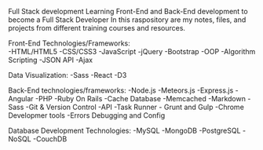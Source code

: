 Full Stack development
Learning Front-End and Back-End development to become a Full Stack Developer
In this raspository are my notes, files, and projects from different training courses and resources.

Front-End Technologies/Frameworks: 
 <br> -HTML/HTML5
  -CSS/CSS3
  -JavaScript
  -jQuery
  -Bootstrap
  -OOP
  -Algorithm Scripting
  -JSON API
  -Ajax
  
Data Visualization:
  -Sass
  -React
  -D3
 
Back-End technologies/frameworks:
  -Node.js
  -Meteors.js
  -Express.js
  -Angular
  -PHP
  -Ruby On Rails
  -Cache Database
  -Memcached
  -Markdown
  -Sass
  -Git & Version Control
  -API
  -Task Runner - Grunt and Gulp
  -Chrome Developmer tools
  -Errors Debugging and Config
  
Database Development Technologies:
  -MySQL
  -MongoDB
  -PostgreSQL
  -NoSQL
  -CouchDB
  
  
  
  
